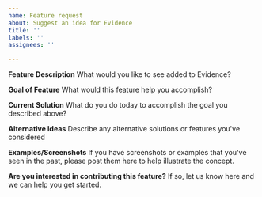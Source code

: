 ```yaml
---
name: Feature request
about: Suggest an idea for Evidence
title: ''
labels: ''
assignees: ''

---
```


**Feature Description**
What would you like to see added to Evidence?

**Goal of Feature**
What would this feature help you accomplish?

**Current Solution**
What do you do today to accomplish the goal you described above?

**Alternative Ideas**
Describe any alternative solutions or features you've considered

**Examples/Screenshots**
If you have screenshots or examples that you've seen in the past, please post them here to help illustrate the concept.

**Are you interested in contributing this feature?**
If so, let us know here and we can help you get started.
